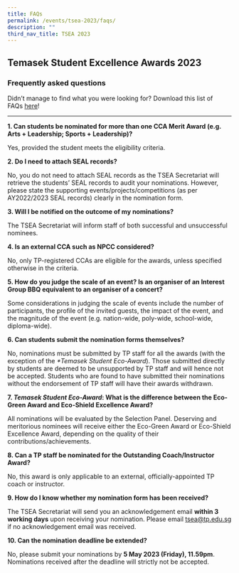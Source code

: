 ```yaml
---
title: FAQs
permalink: /events/tsea-2023/faqs/
description: ""
third_nav_title: TSEA 2023
---
```

## Temasek Student Excellence Awards 2023  <br>
### Frequently asked questions

Didn’t manage to find what you were looking for? Download this list of FAQs&nbsp;[here](/files/TSEA/2023/tsea%202023%20-%20faqs.pdf)!

<hr>

**1.   Can students be nominated for more than one CCA Merit Award (e.g. Arts + Leadership; Sports + Leadership)?**

Yes, provided the student meets the eligibility criteria.

**2.   Do I need to attach SEAL records?**

No, you do not need to attach SEAL records as the TSEA Secretariat will retrieve the students’ SEAL records to audit your nominations. However, please state the supporting events/projects/competitions (as per AY2022/2023 SEAL records) clearly in the nomination form.&nbsp;

**3.   Will I be notified on the outcome of my nominations?**

The TSEA Secretariat will inform staff of both successful and unsuccessful nominees.&nbsp;

**4.   Is an external CCA such as NPCC considered?**

No, only TP-registered CCAs are eligible for the awards, unless specified otherwise in the criteria.

**5.   How do you judge the scale of an event? Is an organiser of an Interest Group BBQ equivalent to an organiser of a concert?**&nbsp;

Some considerations in judging the scale of events include the number of participants, the profile of the invited guests, the impact of the event, and the magnitude of the event (e.g. nation-wide, poly-wide, school-wide, diploma-wide).

**6.   Can students submit the nomination forms themselves?**&nbsp;

No, nominations must be submitted by TP staff for all the awards (with the exception of the&nbsp;_\*Temasek Student Eco-Award_). Those submitted directly by students are deemed to be unsupported by TP staff and will hence not be accepted. Students who are found to have submitted their nominations without the endorsement of TP staff will have their awards withdrawn.

**7.   _Temasek Student Eco-Award_: What is the difference between the Eco-Green Award and Eco-Shield Excellence Award?**

All nominations will be evaluated by the Selection Panel. Deserving and meritorious nominees will receive either&nbsp;the Eco-Green Award or Eco-Shield Excellence Award, depending on the quality of their contributions/achievements.

**8.   Can a TP staff be nominated for the Outstanding Coach/Instructor Award?**

No, this award is only applicable to an external, officially-appointed TP coach or instructor.

**9.   How do I know whether my nomination form has been received?**

The TSEA Secretariat will send you an acknowledgement email&nbsp;**within 3 working days**&nbsp;upon receiving your nomination. Please email&nbsp;tsea@tp.edu.sg if no acknowledgement email was received.

**10.   Can the nomination deadline be extended?**

No, please submit your nominations by&nbsp;**5 May 2023 (Friday), 11.59pm**. Nominations received after the deadline will strictly not be accepted.
